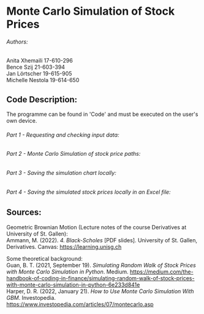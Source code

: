 # Monte Carlo Simulation of Stock Prices

###### Authors:
Anita Xhemaili 17-610-296 <br/>
Bence Szij 21-603-394 <br/>
Jan Lörtscher 19-615-905 <br/>
Michelle Nestola 19-614-650 <br/>

## Code Description:
The programme can be found in 'Code' and must be executed on the user's own device. 
###### Part 1 - Requesting and checking input data:


###### Part 2 - Monte Carlo Simulation of stock price paths:


###### Part 3 - Saving the simulation chart locally:


###### Part 4 - Saving the simulated stock prices locally in an Excel file:


## Sources:
Geometric Brownian Motion (Lecture notes of the course Derivatives at University of St. Gallen):<br/>
Ammann, M. (2022). *4. Black-Scholes* [PDF slides]. University of St. Gallen, Derivatives. Canvas: https://learning.unisg.ch

Some theoretical background:<br/>
Guan, B. T. (2021, September 19). *Simulating Random Walk of Stock Prices with Monte Carlo Simulation in Python*. Medium. https://medium.com/the-handbook-of-coding-in-finance/simulating-random-walk-of-stock-prices-with-monte-carlo-simulation-in-python-6e233d841e <br/>
Harper, D. R. (2022, January 21). *How to Use Monte Carlo Simulation With GBM*. Investopedia. https://www.investopedia.com/articles/07/montecarlo.asp
